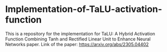 # Implementation-of-TaLU-activation-function
This is a repository for the implementation for TaLU: A Hybrid Activation Function Combining Tanh and Rectified Linear Unit to Enhance Neural Networks paper. 
Link of the paper: https://arxiv.org/abs/2305.04402
